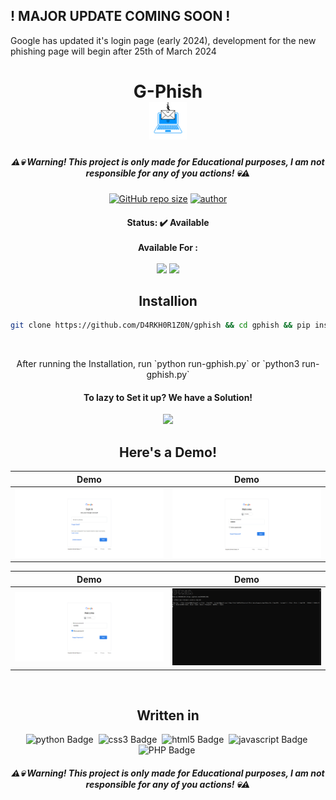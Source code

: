 ## ! MAJOR UPDATE COMING SOON !
Google has updated it's login page (early 2024), development for the new phishing page will begin after 25th of March 2024
<h1 align="center">
  G-Phish<br>
  <kbd>
    <img style="height: 60px; width: 60px;" src="https://raw.githubusercontent.com/D4RKH0R1Z0N/gphish/master/images/icon2.png">
  </kdb>
</h1>

<h5 align="center">
  ⚠💀 Warning! This project is only made for Educational purposes, I am not responsible for any of you actions! 💀⚠
</h5>

<p align="center">
  <a href="https://github.com/D4RKH0R1Z0N/gphish"><img alt="GitHub repo size" src="https://img.shields.io/github/repo-size/D4RKH0R1Z0N/gphish?style=for-the-badge&color=green&logo=github&link=https://github.com/D4RKH0R1Z0N/gphish&link=https://github.com/D4RKH0R1Z0N/gphish"></a>
  <a href="https://github.com/D4RKH0R1Z0N"><img alt="author" src="https://img.shields.io/badge/Made%20by-D4RKH0R1Z0N-blue?style=for-the-badge&logo=github&link=https://github.com/D4RKH0R1Z0N&link=https://github.com/D4RKH0R1Z0N"></a>
</p>

<h4 align="center">
  Status: ✔️ Available
  <br><br>
  Available For :
  <br><br>
  <img src="https://img.shields.io/badge/Windows-05122A?style=for-the-badge&logo=windows">
  <img src="https://img.shields.io/badge/Linux-05122A?style=for-the-badge&logo=linux">
</h4>

<div align="center">
  <h2>Installion</h2></a>

  ```bash
  git clone https://github.com/D4RKH0R1Z0N/gphish && cd gphish && pip install -r requirements.txt && echo "GPhish has been Installed, Please run 'python run-gphish.py' or 'python3 run-gphish.py'"
  ```
  <br>
  <p>After running the Installation, run `python run-gphish.py` or `python3 run-gphish.py`</p>
  <h4>To lazy to Set it up? We have a Solution!</h4>
  <a href="https://replit.com/@D4RKH0R1Z0N/GPhish?v=1"><img src="https://img.shields.io/badge/Use%20Online%20on%20Repl.it!-05122A?style=for-the-badge&logo=replit"></a>
</div>

<h2 align="center">Here's a Demo!</h2>

| Demo | Demo |
| ------------  | ------------ |
|![](https://raw.githubusercontent.com/D4RKH0R1Z0N/gphish/master/images/demo1.png)|![](https://raw.githubusercontent.com/D4RKH0R1Z0N/gphish/master/images/demo2.png)

| Demo | Demo |
| ------------- | ------------ |
|![](https://raw.githubusercontent.com/D4RKH0R1Z0N/gphish/master/images/demo3.png)|![](https://raw.githubusercontent.com/D4RKH0R1Z0N/gphish/master/images/demo4.png)

<br>
<div align="center">
  <h2>Written in</h2>
  <img src="https://img.shields.io/badge/Python-05122A?style=for-the-badge&logo=python" alt="python Badge" height="25">&nbsp;
  <img src="https://img.shields.io/badge/Css3-05122A?style=for-the-badge&logo=css3" alt="css3 Badge" height="25">&nbsp;
  <img src="https://img.shields.io/badge/Html5-05122A?style=for-the-badge&logo=html5" alt="html5 Badge" height="25">&nbsp;
  <img src="https://img.shields.io/badge/Javascript-05122A?style=for-the-badge&logo=javascript" alt="javascript Badge" height="25">&nbsp;
  <img src="https://img.shields.io/badge/PHP-05122A?style=for-the-badge&logo=php" alt="PHP Badge" height="25">&nbsp;
  <h5 align="center">
    ⚠💀 Warning! This project is only made for Educational purposes, I am not responsible for any of you actions! 💀⚠
  </h5>
</div>
